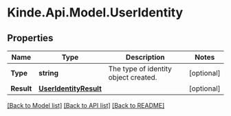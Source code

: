 # Kinde.Api.Model.UserIdentity

## Properties

Name | Type | Description | Notes
------------ | ------------- | ------------- | -------------
**Type** | **string** | The type of identity object created. | [optional] 
**Result** | [**UserIdentityResult**](UserIdentityResult.md) |  | [optional] 

[[Back to Model list]](../README.md#documentation-for-models) [[Back to API list]](../README.md#documentation-for-api-endpoints) [[Back to README]](../README.md)

